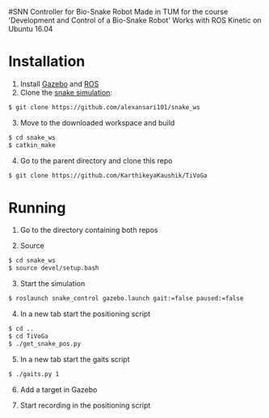 #SNN Controller for Bio-Snake Robot 
Made in TUM for the course 'Development and Control of a Bio-Snake Robot'
Works with ROS Kinetic on Ubuntu 16.04

Installation
======
1. Install [Gazebo](http://gazebosim.org/download) and [ROS](http://wiki.ros.org/kinetic/Installation/Ubuntu)
2. Clone the [snake simulation](https://github.com/alexansari101/snake_ws):
```bash
$ git clone https://github.com/alexansari101/snake_ws
```
3. Move to the downloaded workspace and build
```bash
$ cd snake_ws
$ catkin_make
```
4. Go to the parent directory and clone this repo
```bash
$ git clone https://github.com/KarthikeyaKaushik/TiVoGa 
```

Running
======
1. Go to the directory containing both repos

2. Source 
```bash 
$ cd snake_ws
$ source devel/setup.bash
```

3. Start the simulation
```bash
$ roslaunch snake_control gazebo.launch gait:=false paused:=false
```

4. In a new tab start the positioning script
```bash
$ cd ..
$ cd TiVoGa
$ ./get_snake_pos.py
```

5. In a new tab start the gaits script
```bash
$ ./gaits.py 1
```
6. Add a target in Gazebo

7. Start recording in the positioning script





